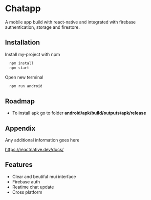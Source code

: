
# Chatapp

A mobile app build with react-native and integrated with firebase authentication, storage and firestore.


## Installation

Install my-project with npm

```bash
  npm install 
  npm start
```

Open new terminal

```bash
  npm run android
```
## Roadmap

- To install apk go to folder **android/apk/build/outputs/apk/release**

## Appendix

Any additional information goes here

https://reactnative.dev/docs/
## Features

- Clear and beutiful mui interface
- Firebase auth
- Reatime chat update
- Cross platform

